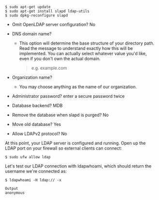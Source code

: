 ```
$ sudo apt-get update
$ sudo apt-get install slapd ldap-utils
$ sudo dpkg-reconfigure slapd
```

- Omit OpenLDAP server configuration? No

- DNS domain name?
  - This option will determine the base structure of your directory path. Read the message to understand exactly how this will be implemented. You can actually select whatever value you'd like, even if you don't own the actual domain.
    > e.g. example.com

- Organization name?
  - You may choose anything as the name of our organization.

- Administrator password? enter a secure password twice

- Database backend? MDB

- Remove the database when slapd is purged? No
- Move old database? Yes
- Allow LDAPv2 protocol? No

At this point, your LDAP server is configured and running. Open up the LDAP port on your firewall so external clients can connect:

```
$ sudo ufw allow ldap
```

Let's test our LDAP connection with ldapwhoami, which should return the username we're connected as:

```
$ ldapwhoami -H ldap:// -x
```

```
Output
anonymous
```
